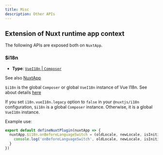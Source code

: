 ```yaml
---
title: Misc
description: Other APIs
---
```


## Extension of Nuxt runtime app context

The following APIs are exposed both on `NuxtApp`.

### $i18n

- **Type**: [`VueI18n` | `Composer`](#extension-of-vuei18n)

See also [NuxtApp](https://v3.nuxtjs.org/guide/going-further/nuxt-app/#accessing-nuxtapp)

`$i18n` is the global `Composer` or global `VueI18n` instance of Vue I18n. See about details [here](https://vue-i18n.intlify.dev/api/general.html#i18n)

If you set `i18n.vueI18n.legacy` option to `false` in your `@nuxtjs/i18n` configuration, `$i18n` is a global `Composer` instance. Otherwise, it is a global `VueI18n` instance.


Example use:

```js
export default defineNuxtPlugin(nuxtApp => {
  nuxtApp.$i18n.onBeforeLanguageSwitch = (oldLocale, newLocale, isInitialSetup, nuxtApp) => {
    console.log('onBeforeLanguageSwitch', oldLocale, newLocale, isInitialSetup)
  }
})
```
